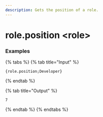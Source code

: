 ```yaml
---
description: Gets the position of a role.
---
```


# role.position <role\>

### Examples

{% tabs %}
{% tab title="Input" %}

```text
{role.position;Developer}
```

{% endtab %}

{% tab title="Output" %}

```text
7
```

{% endtab %}
{% endtabs %}
